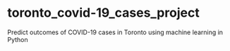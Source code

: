 # toronto_covid-19_cases_project
Predict outcomes of COVID-19 cases in Toronto using machine learning in Python
